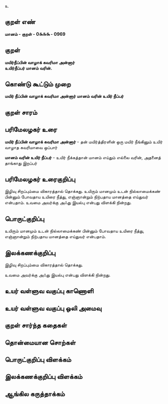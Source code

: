 உ

## குறள் எண் 

**மானம் - குறள் - 0௯௬௯ - 0969**

## குறள் 

**மயிர்நீப்பின் வாழாக் கவரிமா அன்னார்  
உயிர்நீப்பர் மானம் வரின்.** 

## கொண்டு கூட்டும் முறை

**மயிர் நீப்பின் வாழாக் கவரிமா அன்னார் மானம் வரின் உயிர் நீப்பர்**

## குறள் சாரம் 


## பரிமேலழகர் உரை

**மயிர் நீப்பின் வாழாக் கவரிமா அன்னார்** - தன் மயிர்த்திரளின் ஒரு மயிர் நீங்கினும் உயிர் வாழாத கவரிமாவை ஒப்பார்

**மானம் வரின் உயிர் நீப்பர்** - உயிர் நீக்கத்தான் மானம் எய்தும் எல்லை வரின், அதனைத் தாங்காது இறப்பர்

## பரிமேலழகர் உரைகுறிப்பு   

இழிவு சிறப்பும்மை விகாரத்தால் தொக்கது. உயிரும் மானமும் உடன் நில்லாமைக்கண் பின்னும் போவதாய உயிரை நீத்து, எஞ்ஞான்றும் நிற்பதாய மானத்தை எய்துவர் என்பதாம். உவமை அவர்க்கு அஃது இயல்பு என்பது விளக்கி நின்றது.

## பொருட்குறிப்பு 

உயிரும் மானமும் உடன் நில்லாமைக்கண் பின்னும் போவதாய உயிரை நீத்து, எஞ்ஞான்றும் நிற்பதாய மானத்தை எய்துவர் என்பதாம்.

## இலக்கணக்குறிப்பு  

இழிவு சிறப்பும்மை விகாரத்தால் தொக்கது.

உவமை அவர்க்கு அஃது இயல்பு என்பது விளக்கி நின்றது.

## உயர் வள்ளுவ வகுப்பு காணொளி


## உயர் வள்ளுவ வகுப்பு ஒலி அமைவு 

 
## குறள் சார்ந்த கதைகள் 


## தொன்மையான சொற்கள்


## பொருட்குறிப்பு விளக்கம்


## இலக்கணக்குறிப்பு விளக்கம்


## ஆங்கில கருத்தாக்கம் 


